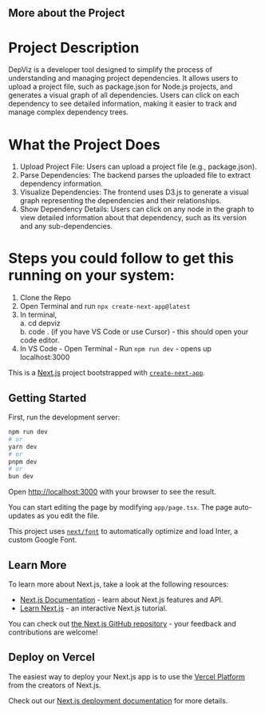 ## More about the Project
# Project Description
DepViz is a developer tool designed to simplify the process of understanding and managing project dependencies. It allows users to upload a project file, such as package.json for Node.js projects, and generates a visual graph of all dependencies. Users can click on each dependency to see detailed information, making it easier to track and manage complex dependency trees.

# What the Project Does
1. Upload Project File: Users can upload a project file (e.g., package.json).
2. Parse Dependencies: The backend parses the uploaded file to extract dependency information.
3. Visualize Dependencies: The frontend uses D3.js to generate a visual graph representing the dependencies and their relationships.
4. Show Dependency Details: Users can click on any node in the graph to view detailed information about that dependency, such as its version and any sub-dependencies.

# Steps you could follow to get this running on your system:
1. Clone the Repo
2. Open Terminal and run ```npx create-next-app@latest```
3. In terminal, <br>
    a. cd depviz <br>
    b. code . (if you have VS Code or use Cursor) - this should open your code editor.
4. In VS Code - Open Terminal - Run ```npm run dev``` - opens up localhost:3000

This is a [Next.js](https://nextjs.org/) project bootstrapped with [`create-next-app`](https://github.com/vercel/next.js/tree/canary/packages/create-next-app).

## Getting Started

First, run the development server:

```bash
npm run dev
# or
yarn dev
# or
pnpm dev
# or
bun dev
```

Open [http://localhost:3000](http://localhost:3000) with your browser to see the result.

You can start editing the page by modifying `app/page.tsx`. The page auto-updates as you edit the file.

This project uses [`next/font`](https://nextjs.org/docs/basic-features/font-optimization) to automatically optimize and load Inter, a custom Google Font.

## Learn More

To learn more about Next.js, take a look at the following resources:

- [Next.js Documentation](https://nextjs.org/docs) - learn about Next.js features and API.
- [Learn Next.js](https://nextjs.org/learn) - an interactive Next.js tutorial.

You can check out [the Next.js GitHub repository](https://github.com/vercel/next.js/) - your feedback and contributions are welcome!

## Deploy on Vercel

The easiest way to deploy your Next.js app is to use the [Vercel Platform](https://vercel.com/new?utm_medium=default-template&filter=next.js&utm_source=create-next-app&utm_campaign=create-next-app-readme) from the creators of Next.js.

Check out our [Next.js deployment documentation](https://nextjs.org/docs/deployment) for more details.
